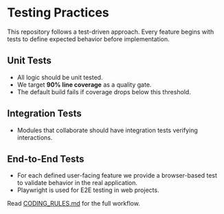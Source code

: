 # Testing Practices

This repository follows a test-driven approach. Every feature begins with tests to define expected behavior before implementation.

## Unit Tests
- All logic should be unit tested.
- We target **90% line coverage** as a quality gate.
- The default build fails if coverage drops below this threshold.

## Integration Tests
- Modules that collaborate should have integration tests verifying interactions.

## End-to-End Tests
- For each defined user-facing feature we provide a browser-based test to validate behavior in the real application.
- Playwright is used for E2E testing in web projects.

Read [CODING_RULES.md](CODING_RULES.md) for the full workflow.
